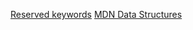 [Reserved keywords](https://developer.mozilla.org/en-US/docs/Web/JavaScript/Reference/Lexical_grammar#keywords)
[MDN Data Structures](https://developer.mozilla.org/en-US/docs/Web/JavaScript/Data_structures)